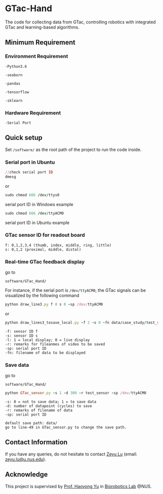 # GTac-Hand
The code for collecting data from GTac, controlling robotics with integrated GTac and learning-based algorithms.


## Minimum Requirement

### Environment Requirement
```
-Python3.6

-seaborn

-pandas

-tensorflow

-sklearn
```
### Hardware Requirement
```
-Serial Port
```
## Quick setup
Set  ```/software/``` as the root path of the project to run the code inside.
### Serial port in Ubuntu
```ruby
//check serial port ID
dmesg
```
or
```ruby
sudo chmod 666 /dev/ttys0 
```
serial port ID in Windows example
```ruby
sudo chmod 666 /dev/ttyACM0 
```
serial port ID in Ubuntu example
### GTac sensor ID for readout board
```
f: 0,1,2,3,4 (thumb, index, middle, ring, little)
s: 0,1,2 (proximal, middle, distal)
```
### Real-time GTac feedback display
go to
```
software/GTac_Hand/
```
For instance, if the serial port is ```/dev/ttyACM0```, the GTac signals can be visualized by the following command
```ruby
python draw_line3.py f 0 s 0 -sp /dev/ttyACM0
```
or
```ruby
python draw_lines3_tosave_local.py -f 2 -s 0 -fn data/case_study/test_sensor_300_GTAC_Gripper20220420_172845.csv -l 0 -r test -sp /dev/ttyACM0
```
```
-f: sensor ID f
-s: sensor ID s
-l: 1 = local display; 0 = live display
-r: remarks for fileanmes of video to be saved
-sp: serial port ID
-fn: filename of data to be displayed
```
### Save data
go to
```
software/GTac_Hand/
```
```ruby
python GTac_sensor.py -s 1 -d 300 -r test_sensor -sp /dev/ttyACM0
```
```
-s: 0 = not to save data; 1 = to save data
-d: number of datapoint (cycles) to save
-r: remarks of filename of data
-sp: serial port ID
```
```
default save path: data/
go to line-49 in GTac_sensor.py to change the save path.
```
## Contact Information
If you have any queries, do not hesitate to contact <a href="https://roobooot.github.io/">Zeyu Lu</a> (email: zeyu.lu@u.nus.edu).

## Acknowledge
This project is supervised by <a href="https://www.eng.nus.edu.sg/bme/staff/dr-yuhy/">Prof. Haoyong Yu</a> in <a href="https://wiki.nus.edu.sg/display/biorobotics/Biorobotics+Lab">Biorobotics Lab</a> @NUS.
